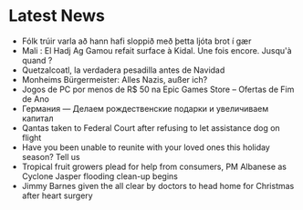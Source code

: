 # Latest News
-  Fólk trúir varla að hann hafi sloppið með þetta ljóta brot í gær
-  Mali : El Hadj Ag Gamou refait surface à Kidal. Une fois encore. Jusqu'à quand ?
-  Quetzalcoatl, la verdadera pesadilla antes de Navidad
-  Monheims Bürgermeister: Alles Nazis, außer ich?
-  Jogos de PC por menos de R$ 50 na Epic Games Store – Ofertas de Fim de Ano
-  Германия — Делаем рождественские подарки и увеличиваем капитал
-  Qantas taken to Federal Court after refusing to let assistance dog on flight
-  Have you been unable to reunite with your loved ones this holiday season? Tell us
-  Tropical fruit growers plead for help from consumers, PM Albanese as Cyclone Jasper flooding clean-up begins
-  Jimmy Barnes given the all clear by doctors to head home for Christmas after heart surgery
